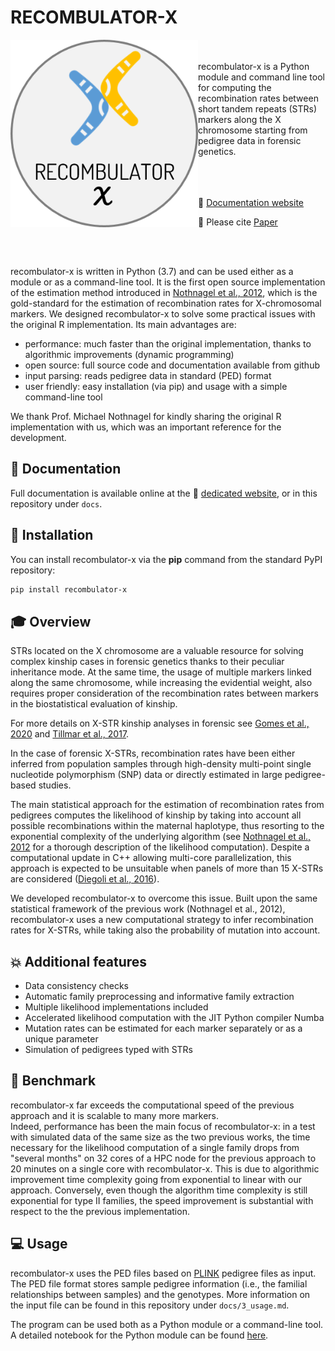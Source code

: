 # RECOMBULATOR-X

<p align="center">
  <img align="left" width="300" height="300"  src="docs/assets/images/LOGO.png">
</p>
<br/>
<br/>
recombulator-x is a Python module and command line tool for computing the recombination rates between short tandem repeats (STRs) markers along the X chromosome starting from pedigree data in forensic genetics.
<br/>
<br/>
<br/>
<br/>

:open_book: [Documentation website](https://serena-aneli.github.io/recombulator-x/)

:page_facing_up: Please cite [Paper]()

<br/>
<br/>

recombulator-x is written in Python (3.7) and can be used either as a module or as a command-line tool. 
It is the first open source implementation of the estimation method introduced in [Nothnagel et al., 2012](https://www.sciencedirect.com/science/article/pii/S1872497312000713?via%3Dihub), which is the gold-standard for the estimation of recombination rates for X-chromosomal markers. We designed recombulator-x to solve some practical issues with the original R implementation. Its main advantages are:

* performance: much faster than the original implementation, thanks to algorithmic improvements (dynamic programming)
* open source: full source code and documentation available from github
* input parsing: reads pedigree data in standard (PED) format
* user friendly: easy installation (via pip) and usage with a simple command-line tool

We thank Prof. Michael Nothnagel for kindly sharing the original R implementation with us, which was an important reference for the development.

## :open_book: Documentation
Full documentation is available online at the :open_book: [dedicated website](https://serena-aneli.github.io/recombulator-x/), or in this repository under ```docs```.


## :wrench: Installation

You can install recombulator-x via the **pip** command from the standard PyPI repository:

```bash
pip install recombulator-x
```

## :mortar_board: Overview

STRs located on the X chromosome are a valuable resource for solving complex kinship cases in forensic genetics thanks to their peculiar inheritance mode. At the same time, the usage of multiple markers linked along the same chromosome, while increasing the evidential weight, also requires proper consideration of the recombination rates between markers in the biostatistical evaluation of kinship.

For more details on X-STR kinship analyses in forensic see [Gomes et al., 2020](https://www.frontiersin.org/articles/10.3389/fgene.2020.00926/full) and [Tillmar et al., 2017](https://www.sciencedirect.com/science/article/pii/S1872497317301126?via%3Dihub).

In the case of forensic X-STRs, recombination rates have been either inferred from population samples through high-density multi-point single nucleotide polymorphism (SNP) data or directly estimated in large pedigree-based studies.

The main statistical approach for the estimation of recombination rates from pedigrees computes the likelihood of kinship by taking into account all possible recombinations within the maternal haplotype, thus resorting to the exponential complexity of the underlying algorithm (see [Nothnagel et al., 2012](https://www.sciencedirect.com/science/article/pii/S1872497312000713?via%3Dihub) for a thorough description of the likelihood computation). Despite a computational update in C++ allowing multi-core parallelization, this approach is expected to be unsuitable when panels of more than 15 X-STRs are considered ([Diegoli et al., 2016](https://www.sciencedirect.com/science/article/pii/S1872497316301247?via%3Dihub)).

We developed recombulator-x to overcome this issue. Built upon the same statistical framework of the previous work (Nothnagel et al., 2012), recombulator-x uses a new computational strategy to infer recombination rates for X-STRs, while taking also the probability of mutation into account. 

## :boom: Additional features

- Data consistency checks
- Automatic family preprocessing and informative family extraction 
- Multiple likelihood implementations included
- Accelerated likelihood computation with the JIT Python compiler Numba
- Mutation rates can be estimated for each marker separately or as a unique parameter 
- Simulation of pedigrees typed with STRs

## :rocket: Benchmark

recombulator-x far exceeds the computational speed of the previous approach and it is scalable to many more markers.  
Indeed, performance has been the main focus of recombulator-x: in a test with simulated data of the same size as the two previous works, the time necessary for the likelihood computation of a single family drops from "several months" on 32 cores of a HPC node for the previous approach to 20 minutes on a single core with recombulator-x. This is due to algorithmic improvement time complexity going from exponential to linear with our approach. Conversely, even though the algorithm time complexity is still exponential for type II families, the speed improvement is substantial with respect to the the previous implementation.

## :computer: Usage

recombulator-x uses the PED files based on [PLINK](https://www.cog-genomics.org/plink/) pedigree files as input. The PED file format stores sample pedigree information (i.e., the familial relationships between samples) and the genotypes. More information on the input file can be found in this repository under ```docs/3_usage.md```.

The program can be used both as a Python module or a command-line tool. A detailed notebook for the Python module can be found [here](https://github.com/serena-aneli/recombulator-x/blob/gh-pages/Estimation%20Example.ipynb). 
